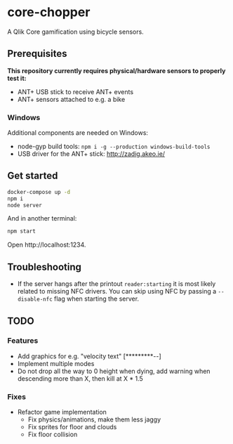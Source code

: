 # core-chopper

A Qlik Core gamification using bicycle sensors.

## Prerequisites

**This repository currently requires physical/hardware sensors to properly test it:**

* ANT+ USB stick to receive ANT+ events
* ANT+ sensors attached to e.g. a bike

### Windows

Additional components are needed on Windows:

* node-gyp build tools: `npm i -g --production windows-build-tools`
* USB driver for the ANT+ stick: http://zadig.akeo.ie/

## Get started

```bash
docker-compose up -d
npm i
node server
```

And in another terminal:

```bash
npm start
```

Open http://localhost:1234.

## Troubleshooting

* If the server hangs after the printout `reader:starting` it is most likely related to missing NFC drivers. You can skip using NFC by passing a `--disable-nfc` flag when starting the server.

## TODO

### Features

* Add graphics for e.g. "velocity text" [*********--]
* Implement multiple modes
* Do not drop all the way to 0 height when dying, add warning when descending more than X, then kill at X * 1.5

### Fixes

* Refactor game implementation
  * Fix physics/animations, make them less jaggy
  * Fix sprites for floor and clouds
  * Fix floor collision
